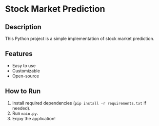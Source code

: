 # Stock Market Prediction

## Description
This Python project is a simple implementation of stock market prediction.

## Features
- Easy to use
- Customizable
- Open-source

## How to Run
1. Install required dependencies (`pip install -r requirements.txt` if needed).
2. Run `main.py`.
3. Enjoy the application!